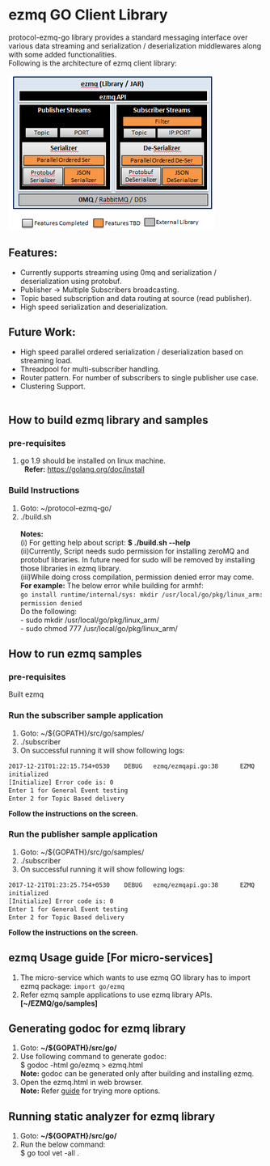 # ezmq GO Client Library

protocol-ezmq-go library provides a standard messaging interface over various data streaming 
and serialization / deserialization middlewares along with some added functionalities.</br>
Following is the architecture of ezmq client library: </br> </br>
![ezmq Architecture](doc/images/ezMQ_architecture_0.1.png?raw=true "ezmq Arch")

## Features:
* Currently supports streaming using 0mq and serialization / deserialization using protobuf.
* Publisher -> Multiple Subscribers broadcasting.
* Topic based subscription and data routing at source (read publisher).
* High speed serialization and deserialization.

## Future Work:
* High speed parallel ordered serialization / deserialization based on streaming load.
* Threadpool for multi-subscriber handling.
* Router pattern. For number of subscribers to single publisher use case.
* Clustering Support.
</br></br>

## How to build ezmq library and samples
### pre-requisites
1. go 1.9 should be installed on linux machine. </br>
   **Refer:** https://golang.org/doc/install

### Build Instructions
1. Goto: ~/protocol-ezmq-go/</br>
2. ./build.sh <options></br></br>
**Notes:** </br>
(i) For getting help about script: **$ ./build.sh --help**</br>
(ii)Currently, Script needs sudo permission for installing zeroMQ and protobuf libraries. In future need for sudo will be removed by installing those libraries in ezmq library.</br>
(iii)While doing cross compilation, permission denied error may come.</br>
      **For example:** The below error while building for armhf:</br>
      `go install runtime/internal/sys: mkdir /usr/local/go/pkg/linux_arm: permission denied`</br>
       Do the following:</br>
       - sudo mkdir /usr/local/go/pkg/linux_arm/</br>
       - sudo chmod 777 /usr/local/go/pkg/linux_arm/</br>

## How to run ezmq samples

### pre-requisites
Built ezmq
### Run the subscriber sample application

1. Goto: ~/${GOPATH}/src/go/samples/
2. ./subscriber
3.  On successful running it will show following logs:

```
2017-12-21T01:22:15.754+0530    DEBUG   ezmq/ezmqapi.go:38      EZMQ initialized
[Initialize] Error code is: 0
Enter 1 for General Event testing
Enter 2 for Topic Based delivery
```
**Follow the instructions on the screen.**

###  Run the publisher sample application

1. Goto: ~/${GOPATH}/src/go/samples/
2. ./subscriber
3.  On successful running it will show following logs:

```
2017-12-21T01:23:25.754+0530    DEBUG   ezmq/ezmqapi.go:38      EZMQ initialized
[Initialize] Error code is: 0
Enter 1 for General Event testing
Enter 2 for Topic Based delivery
```
**Follow the instructions on the screen.**

## ezmq Usage guide [For micro-services]
1. The micro-service which wants to use ezmq GO library has to import ezmq package:
    `import go/ezmq`
2. Refer ezmq sample applications to use ezmq library APIs. **[~/EZMQ/go/samples]**

## Generating godoc for ezmq library 
1. Goto: **~/${GOPATH}/src/go/**
2.  Use following command to generate godoc: </br>
   $ godoc -html go/ezmq  > ezmq.html</br>
     **Note:** godoc can be generated only after building and installing ezmq.
3. Open the ezmq.html in web browser. </br>
    **Note:** Refer [guide]( https://godoc.org/golang.org/x/tools/cmd/godoc) for trying more options.

## Running static analyzer for ezmq library
1. Goto: **~/${GOPATH}/src/go/**
2. Run the below command:</br>
   $ go tool vet -all .
